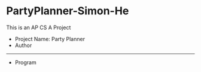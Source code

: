 # PartyPlanner-Simon-He
This is an AP CS A Project
* Project Name: Party Planner
* Author
***
* Program
